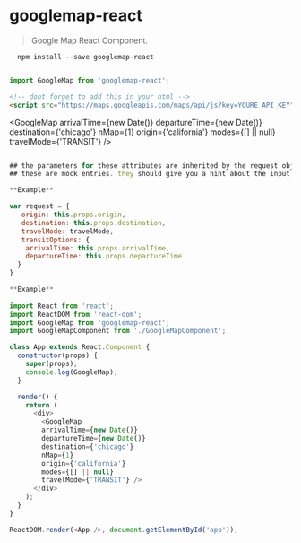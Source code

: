 # googlemap-react

> Google Map React Component.


```shell
  npm install --save googlemap-react
```

```javascript

import GoogleMap from 'googlemap-react';
```

```html
<!-- dont forget to add this in your html -->
<script src="https://maps.googleapis.com/maps/api/js?key=YOURE_API_KEY"></script>
```

<GoogleMap 
arrivalTime={new Date()}
departureTime={new Date()}
destination={'chicago'}
nMap={1} 
origin={'california'} 
modes={[] || null}
travelMode={'TRANSIT'} />  

```js

## the parameters for these attributes are inherited by the request objest in the google maps api call
## these are mock entries. they should give you a hint about the input types expected by the API

**Example**

var request = {
   origin: this.props.origin,
   destination: this.props.destination,
   travelMode: travelMode,
   transitOptions: {
    arrivalTime: this.props.arrivalTime,
    departureTime: this.props.departureTime
  }
}

**Example**
 
import React from 'react';
import ReactDOM from 'react-dom';
import GoogleMap from 'googlemap-react';
import GoogleMapComponent from './GoogleMapComponent';

class App extends React.Component {
  constructor(props) {
    super(props);   
    console.log(GoogleMap);
  }

  render() {
    return (
      <div>        
        <GoogleMap 
        arrivalTime={new Date()}
        departureTime={new Date()}
        destination={'chicago'}
        nMap={1} 
        origin={'california'} 
        modes={[] || null}
        travelMode={'TRANSIT'} />        
      </div>
    );
  }
}

ReactDOM.render(<App />, document.getElementById('app'));
